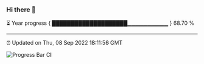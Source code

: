 ### Hi there 👋

⏳ Year progress { ████████████████████▁▁▁▁▁▁▁▁▁▁ } 68.70 %

---

⏰ Updated on Thu, 08 Sep 2022 18:11:56 GMT

![Progress Bar CI](https://github.com/Shyam-Makwana/GitHub-Actions-Demo/workflows/Progress%20Bar%20CI/badge.svg)
